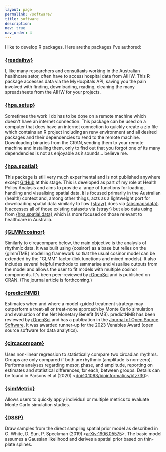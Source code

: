 ```yaml
---
layout: page
permalink: /software/
title: software
description:
nav: true
nav_order: 4
---
```


I like to develop R packages. Here are the packages I've authored:

### [{readaihw}](https://github.com/RWParsons/readaihw)

I, like many researchers and consultants working in the Australian healthcare setor, often have to access hospital data from AIHW. This R package accesses data via the MyHospitals API, saving you the pain involved with finding, downloading, reading, cleaning the many spreadsheets from the AIHW for your projects.

### [{hpa.setup}](https://github.com/healthpolicyanalysis/hpa.setup)

Sometimes the work I do has to be done on a remote machine which doesn't have an internet connection. This package can be used on a computer that does have an internet connection to quickly create a zip file which contains an R project including an renv environment and all desired packages and their dependencies to send to the remote machine. Downloading binaries from the CRAN, sending them to your remote machine and installing them, only to find out that you forgot one of its many dependencies is not as enjoyable as it sounds... believe me.

### [{hpa.spatial}](https://healthpolicyanalysis.github.io/hpa.spatial)

This package is still very much experimental and is not published anywhere except [GitHub](https://github.com/healthpolicyanalysis/hpa.spatial) at this stage. This is developed as part of my role at Health Policy Analysis and aims to provide a range of functions for loading, handling and visualising spatial data. It is focused primarily in the Australian (health) context and, among other things, acts as a lightweight port for downloading spatial data similarly to how [{strayr}](https://runapp-aus.github.io/strayr/) does via [{absmapsdata}](https://github.com/wfmackey/absmapsdata). It accesses all of those existing datasets via {strayr} but also data using from [{hpa.spatial.data}](https://github.com/healthpolicyanalysis/hpa.spatial.data) which is more focused on those relevant to healthcare in Australia.

### [{GLMMcosinor}](https://docs.ropensci.org/GLMMcosinor/)

Similarly to circacompare below, the main objective is the analysis of rhythmic data. It was built using {cosinor} as a base but relies on the {glmmTMB} modelling framework so that the usual cosinor model can be extended by the "GLMM" factor (link functions and mixed models). It also includes several helpful methods to summarise and visualise outputs from the model and allows the user to fit models with multiple cosinor components. It's been peer-reviewed by [rOpenSci](https://docs.ropensci.org/GLMMcosinor/) and is published on CRAN. (The journal article is forthcoming.)

### [{predictNMB}](https://docs.ropensci.org/predictNMB/)

Estimates when and where a model-guided treatment strategy may outperform a treat-all or treat-none approach by Monte Carlo simulation and evaluation of the Net Monetary Benefit (NMB). predictNMB has been reviewed by [rOpenSci](https://docs.ropensci.org/predictNMB/) and has a publication in the [Journal of Open Source Software](https://doi.org/10.21105/joss.05328). It was awarded runner-up for the 2023 Venables Award (open source software for data analytics).

### [{circacompare}](https://cran.r-project.org/web/packages/circacompare/index.html)

Uses non-linear regression to statistically compare two circadian rhythms. Groups are only compared if both are rhythmic (amplitude is non-zero). Performs analyses regarding mesor, phase, and amplitude, reporting on estimates and statistical differences, for each, between groups. Details can be found in Parsons et al (2020) <[doi:10.1093/bioinformatics/btz730](https://academic.oup.com/bioinformatics/article/36/4/1208/5582266)>.

### [{simMetric}](https://cran.r-project.org/web/packages/simMetric/index.html)

Allows users to quickly apply individual or multiple metrics to evaluate Monte Carlo simulation studies.

### [{DSSP}](https://cran.r-project.org/web/packages/DSSP/index.html)

Draw samples from the direct sampling spatial prior model as described in G. White, D. Sun, P. Speckman (2019) <[arXiv:1906.05575](https://arxiv.org/abs/1906.05575)>. The basic model assumes a Gaussian likelihood and derives a spatial prior based on thin-plate splines.
